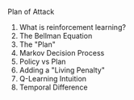 Plan of Attack

1. What is reinforcement learning?
2. The Bellman Equation
3. The "Plan"
4. Markov Decision Process
5. Policy vs Plan
6. Adding a "Living Penalty"
7. Q-Learning Intuition
8. Temporal Difference